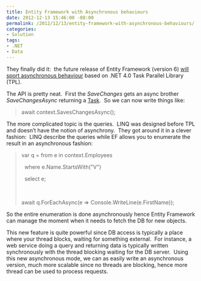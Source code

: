 ```yaml
---
title: Entity Framework with Asynchronous behaviours
date: 2012-12-13 15:46:00 -08:00
permalink: /2012/12/13/entity-framework-with-asynchronous-behaviours/
categories:
- Solution
tags:
- .NET
- Data
---
```

<p>They finally did it:&#160; the future release of Entity Framework (version 6) <a href="http://msdn.microsoft.com/en-us/data/jj819165">will sport asynchronous behaviour</a> based on .NET 4.0 Task Parallel Library (TPL).</p>  <p>The API is pretty neat.&#160; First the <em>SaveChanges</em> gets an async brother <em>SaveChangesAsync</em> returning a <a href="http://msdn.microsoft.com/en-us/library/system.threading.tasks.task.aspx">Task</a>.&#160; So we can now write things like:</p>  <blockquote>   <p>await context.SavesChangesAsync();</p> </blockquote>  <p>The more complicated topic is the queries.&#160; LINQ was designed before TPL and doesn’t have the notion of asynchrony.&#160; They got around it in a clever fashion:&#160; LINQ describe the queries while EF allows you to enumerate the result in an asynchronous fashion:</p>  <blockquote>   <p>var q = from e in context.Employees</p>    <p>&#160; where e.Name.StartsWith(&quot;V&quot;)</p>    <p>&#160; select e;</p>    <p>&#160;</p>    <p>await q.ForEachAsync(e =&gt; Console.WriteLine(e.FirstName));</p> </blockquote>  <p>So the entire enumeration is done asynchronously hence Entity Framework can manage the moment when it needs to fetch the DB for new objects.</p>  <p>This new feature is quite powerful since DB access is typically a place where your thread blocks, waiting for something external.&#160; For instance, a web service doing a query and returning data is typically written synchronously with the thread blocking waiting for the DB server.&#160; Using this new asynchronous mode, we can as easily write an asynchronous version, much more scalable since no threads are blocking, hence more thread can be used to process requests.</p>